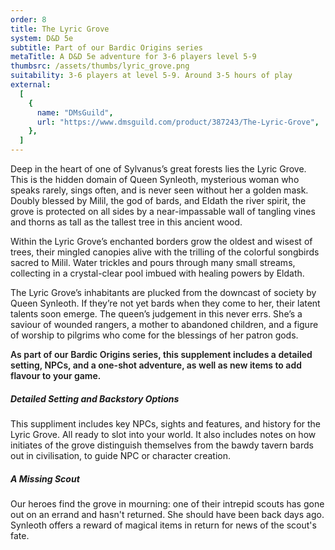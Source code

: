 ```yaml
---
order: 8
title: The Lyric Grove
system: D&D 5e
subtitle: Part of our Bardic Origins series
metaTitle: A D&D 5e adventure for 3-6 players level 5-9
thumbsrc: /assets/thumbs/lyric_grove.png
suitability: 3-6 players at level 5-9. Around 3-5 hours of play
external:
  [
    {
      name: "DMsGuild",
      url: "https://www.dmsguild.com/product/387243/The-Lyric-Grove",
    },
  ]
---
```


<p>
    Deep in the heart of one of Sylvanus’s great forests lies the Lyric Grove. This is the hidden domain of Queen Synleoth, mysterious woman who speaks rarely, sings often, and is never seen without her a golden mask. Doubly blessed by Milil, the god of bards, and Eldath the river spirit, the grove is protected on all sides by a near-impassable wall of tangling vines and thorns as tall as the tallest tree in this ancient wood.
</p><p>
    Within the Lyric Grove’s enchanted borders grow the oldest and wisest of trees, their mingled canopies alive with the trilling of the colorful songbirds sacred to Milil. Water trickles and pours through many small streams, collecting in a crystal-clear pool imbued with healing powers by Eldath.
</p><p>
    The Lyric Grove’s inhabitants are plucked from the downcast of society by Queen Synleoth. If they’re not yet bards when they come to her, their latent talents soon emerge. The queen’s judgement in this never errs. She’s  a saviour of wounded rangers, a mother to abandoned children, and a figure of worship to pilgrims who come for the blessings of her patron gods.
</p>
<p style="font-weight:600;">
    As part of our Bardic Origins series, this supplement includes a detailed setting, NPCs, and a one-shot adventure, as well as new items to add flavour to your game.
</p>
<h5>Detailed Setting and Backstory Options</h5>
<p>
    This suppliment includes key NPCs, sights and features, and history for the Lyric Grove. All ready to slot into your world. It also includes notes on how initiates of the grove distinguish themselves from the bawdy tavern bards out in civilisation, to guide NPC or character creation.
</p>
<h5>A Missing Scout</h5>
<p>
    Our heroes find the grove in mourning: one of their intrepid scouts has gone out on an errand and hasn't returned. She should have been back days ago. Synleoth offers a reward of magical items in return for news of the scout's fate.
</p>
